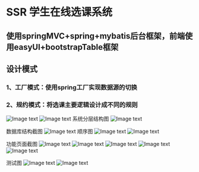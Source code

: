 # SSR 学生在线选课系统
## 使用springMVC+spring+mybatis后台框架，前端使用easyUI+bootstrapTable框架
## 
## 设计模式
### 1、工厂模式：使用spring工厂实现数据源的切换  

### 2、规约模式：将选课主要逻辑设计成不同的规则

![Image text](https://github.com/951874656yx/Duck/blob/master/%E6%B5%8B%E8%AF%951.jpg)
![Image text](https://github.com/951874656yx/Duck/blob/master/%E6%B5%8B%E8%AF%95%E4%BA%8C.png)
系统分层结构图
![Image text](https://github.com/951874656yx/SRS/blob/master/img/%E9%A1%B9%E7%9B%AE%E7%BB%93%E6%9E%84.png)

数据库结构截图
![Image text](https://github.com/951874656yx/SRS/blob/master/img/ER%E5%9B%BE.png)
顺序图
![Image text](https://github.com/951874656yx/SRS/blob/master/img/%E6%88%90%E7%BB%A9%E6%9F%A5%E8%AF%A2%E9%A1%BA%E5%BA%8F%E5%9B%BE.jpg)
![Image text](https://github.com/951874656yx/SRS/blob/master/img/%E9%80%89%E8%AF%BE%E9%A1%BA%E5%BA%8F%E5%9B%BE.jpg)

功能页面截图
![Image text](https://github.com/951874656yx/SRS/blob/master/img/%E7%99%BB%E5%BD%95.png)
![Image text](https://github.com/951874656yx/SRS/blob/master/img/%E5%AD%A6%E7%94%9F%E9%80%89%E8%AF%BE.png)
![Image text](https://github.com/951874656yx/SRS/blob/master/img/%E6%95%99%E5%B8%88%E5%BD%95%E5%85%A5%E6%88%90%E7%BB%A9.png)
![Image text](https://github.com/951874656yx/SRS/blob/master/img/%E6%95%99%E5%B8%88%E6%8E%88%E8%AF%BE.png)
![Image text](https://github.com/951874656yx/SRS/blob/master/img/%E7%AE%A1%E7%90%86%E5%91%98%E6%B7%BB%E5%8A%A0%E5%AD%A6%E4%B9%A0%E8%AE%A1%E5%88%92.png)




测试图
![Image text](https://github.com/951874656yx/SRS/blob/master/img/%E6%B5%8B%E8%AF%95%E4%BB%A3%E7%A0%81.png)
![Image text](https://github.com/951874656yx/SRS/blob/master/img/%E6%B5%8B%E8%AF%95%E7%BB%93%E6%9E%9C.png)


   
